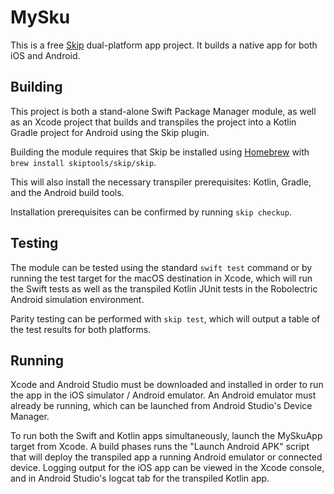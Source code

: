 # MySku

This is a free [Skip](https://skip.tools) dual-platform app project.
It builds a native app for both iOS and Android.

## Building

This project is both a stand-alone Swift Package Manager module,
as well as an Xcode project that builds and transpiles the project
into a Kotlin Gradle project for Android using the Skip plugin.

Building the module requires that Skip be installed using
[Homebrew](https://brew.sh) with `brew install skiptools/skip/skip`.

This will also install the necessary transpiler prerequisites:
Kotlin, Gradle, and the Android build tools.

Installation prerequisites can be confirmed by running `skip checkup`.

## Testing

The module can be tested using the standard `swift test` command
or by running the test target for the macOS destination in Xcode,
which will run the Swift tests as well as the transpiled
Kotlin JUnit tests in the Robolectric Android simulation environment.

Parity testing can be performed with `skip test`,
which will output a table of the test results for both platforms.

## Running

Xcode and Android Studio must be downloaded and installed in order to
run the app in the iOS simulator / Android emulator.
An Android emulator must already be running, which can be launched from
Android Studio's Device Manager.

To run both the Swift and Kotlin apps simultaneously,
launch the MySkuApp target from Xcode.
A build phases runs the "Launch Android APK" script that
will deploy the transpiled app a running Android emulator or connected device.
Logging output for the iOS app can be viewed in the Xcode console, and in
Android Studio's logcat tab for the transpiled Kotlin app.
